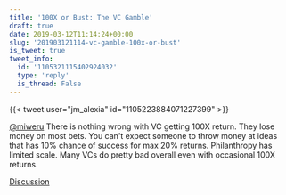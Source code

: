 ```yaml
---
title: '100X or Bust: The VC Gamble'
draft: true
date: 2019-03-12T11:14:24+00:00
slug: '201903121114-vc-gamble-100x-or-bust'
is_tweet: true
tweet_info:
  id: '1105321115402924032'
  type: 'reply'
  is_thread: False
---
```




{{< tweet user="jm_alexia" id="1105223884071227399" >}}

[@miweru](https://x.com/miweru) There is nothing wrong with VC getting 100X return. They lose money on
most bets. You can't expect someone to throw money at ideas that has 10% chance of success for max 20% returns. Philanthropy has limited scale. Many VCs do pretty bad overall even with occasional 100X returns.

[Discussion](https://x.com/sytelus/status/1105321115402924032)
